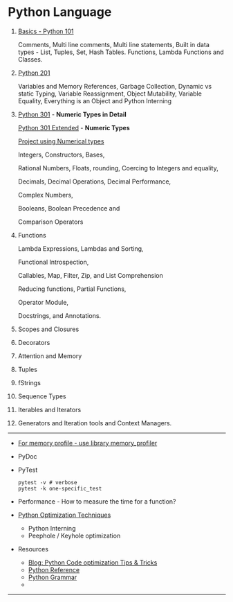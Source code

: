 # Python Language
1. [Basics - Python 101](./Python_101.ipynb)

   Comments, Multi line comments, Multi line statements, Built in data types - List, Tuples, Set, Hash Tables. Functions, Lambda Functions and Classes.

2. [Python 201](./Python_201.ipynb)

   Variables and Memory References, Garbage Collection, Dynamic vs static Typing, Variable Reassignment, Object Mutability, Variable Equality, Everything is an Object and Python Interning

3. [Python 301](./Python_301.ipynb) - **Numeric Types in Detail**

   [Python 301 Extended](./Python_301_ext.ipynb) - **Numeric Types**

   [Project using Numerical types](./Projects/NumericalTypes)

   Integers, Constructors, Bases, 

   Rational Numbers, Floats, rounding, Coercing to Integers and equality, 

   Decimals, Decimal Operations, Decimal Performance, 

   Complex Numbers, 

   Booleans, Boolean Precedence and 

   Comparison Operators

4. Functions

   Lambda Expressions, Lambdas and Sorting, 

   Functional Introspection, 

   Callables, Map, Filter, Zip, and List Comprehension

   Reducing functions, Partial Functions, 

   Operator Module, 

   Docstrings, and Annotations.

5. Scopes and Closures

6. Decorators

7. Attention and Memory

8. Tuples

9. fStrings

10. Sequence Types

11. Iterables and Iterators

12. Generators and Iteration tools and Context Managers.







---

* [For memory profile - use library memory_profiler](https://pypi.org/project/memory-profiler/)

* PyDoc

* PyTest

  ```
  pytest -v # verbose
  pytest -k one-specific_test
  
  ```

  

* Performance  - How to measure the time for a function?

* [Python Optimization Techniques](./PythonOptimization.ipynb)

  * Python Interning
  * Peephole / Keyhole optimization

* Resources

  * [Blog: Python Code optimization Tips & Tricks](https://www.techbeamers.com/python-code-optimization-tips-tricks)
  * [Python Reference](https://python-reference.readthedocs.io/en/latest/intro.html)
  * [Python Grammar](https://docs.python.org/3/reference/grammar.html)
  * 

---



